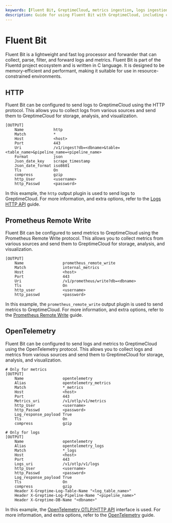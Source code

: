 ```yaml
---
keywords: [Fluent Bit, GreptimeCloud, metrics ingestion, logs ingestion, data pipeline]
description: Guide for using Fluent Bit with GreptimeCloud, including configuration for metrics and logs ingestion, and running Fluent Bit with a sample configuration.
---
```



# Fluent Bit

Fluent Bit is a lightweight and fast log processor and forwarder that can collect, parse, filter, and forward logs and metrics. Fluent Bit is part of the Fluentd project ecosystem and is written in C language. It is designed to be memory-efficient and performant, making it suitable for use in resource-constrained environments.

## HTTP

Fluent Bit can be configured to send logs to GreptimeCloud using the HTTP protocol. This allows you to collect logs from various sources and send them to GreptimeCloud for storage, analysis, and visualization.

```
[OUTPUT]
    Name             http
    Match            *
    Host             <host>
    Port             443
    Uri              /v1/ingest?db=<dbname>&table=<table_name>&pipeline_name=<pipeline_name>
    Format           json
    Json_date_key    scrape_timestamp
    Json_date_format iso8601
    Tls              On
    compress         gzip
    http_User        <username>
    http_Passwd      <password>
```

In this example, the `http` output plugin is used to send logs to GreptimeCloud. For more information, and extra options, refer to the [Logs HTTP API](https://docs.greptime.com/reference/pipeline/write-log-api.md#http-api) guide.

## Prometheus Remote Write

Fluent Bit can be configured to send metrics to GreptimeCloud using the Prometheus Remote Write protocol. This allows you to collect metrics from various sources and send them to GreptimeCloud for storage, analysis, and visualization.

```
[OUTPUT]
    Name                 prometheus_remote_write
    Match                internal_metrics
    Host                 <host>
    Port                 443
    Uri                  /v1/prometheus/write?db=<dbname>
    Tls                  On
    http_user            <username>
    http_passwd          <password>
```

In this example, the `prometheus_remote_write` output plugin is used to send metrics to GreptimeCloud. For more information, and extra options, refer to the [Prometheus Remote Write](https://docs.greptime.com/user-guide/integrations/prometheus) guide.

## OpenTelemetry

Fluent Bit can be configured to send logs and metrics to GreptimeCloud using the OpenTelemetry protocol. This allows you to collect logs and metrics from various sources and send them to GreptimeCloud for storage, analysis, and visualization.

```
# Only for metrics
[OUTPUT]
    Name                 opentelemetry
    Alias                opentelemetry_metrics
    Match                *_metrics
    Host                 <host>
    Port                 443
    Metrics_uri          /v1/otlp/v1/metrics
    http_User            <username>
    http_Passwd          <password>
    Log_response_payload True
    Tls                  On
    compress             gzip

# Only for logs
[OUTPUT]
    Name                 opentelemetry
    Alias                opentelemetry_logs
    Match                *_logs
    Host                 <host>
    Port                 443
    Logs_uri             /v1/otlp/v1/logs
    http_User            <username>
    http_Passwd          <password>
    Log_response_payload True
    Tls                  On
    compress             gzip
    Header X-Greptime-Log-Table-Name "<log_table_name>"
    Header X-Greptime-Log-Pipeline-Name "<pipeline_name>"
    Header X-Greptime-DB-Name "<dbname>"
```

In this example, the [OpenTelemetry OTLP/HTTP API](https://docs.greptime.com/user-guide/ingest-data/for-observability/opentelemetry) interface is used. For more information, and extra options, refer to the [OpenTelemetry](https://docs.greptime.com/user-guide/ingest-data/for-observability/opentelemetry) guide.